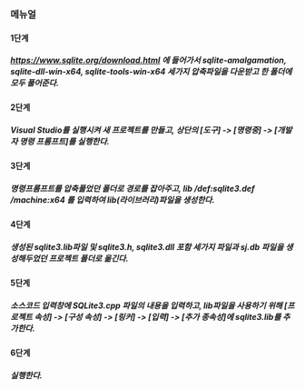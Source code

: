 ### 메뉴얼

#### 1단계
##### https://www.sqlite.org/download.html 에 들어가서 sqlite-amalgamation, sqlite-dll-win-x64, sqlite-tools-win-x64 세가지 압축파일을 다운받고 한 폴더에 모두 풀어준다.

#### 2단계
##### Visual Studio를 실행시켜 새 프로젝트를 만들고, 상단의 [도구] -> [명령중] -> [개발자 명령 프롬프트]를 실행한다.

#### 3단계
##### 명령프롬프트를 압축풀었던 폴더로 경로를 잡아주고, lib /def:sqlite3.def /machine:x64 를 입력하여 lib(라이브러리)파일을 생성한다.

#### 4단계
##### 생성된 sqlite3.lib파일 및 sqlite3.h, sqlite3.dll 포함 세가지 파일과 sj.db 파일을 생성해두었던 프로젝트 폴더로 옮긴다.

#### 5단계
##### 소스코드 입력창에 SQLite3.cpp 파일의 내용을 입력하고, lib파일을 사용하기 위해 [프로젝트 속성] -> [구성 속성] -> [링커] -> [입력] -> [추가 종속성]에 sqlite3.lib를 추가한다.

#### 6단계
##### 실행한다.
